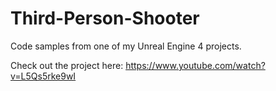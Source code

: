 # Third-Person-Shooter
Code samples from one of my Unreal Engine 4 projects.

Check out the project here: 
https://www.youtube.com/watch?v=L5Qs5rke9wI
